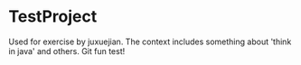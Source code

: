 TestProject
===========

Used for exercise by juxuejian. 
The context includes something about 'think in java' and others. 
Git fun test!